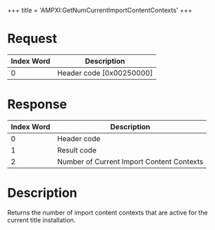 +++
title = 'AMPXI:GetNumCurrentImportContentContexts'
+++

# Request

| Index Word | Description                |
|------------|----------------------------|
| 0          | Header code \[0x00250000\] |

# Response

| Index Word | Description                               |
|------------|-------------------------------------------|
| 0          | Header code                               |
| 1          | Result code                               |
| 2          | Number of Current Import Content Contexts |

# Description

Returns the number of import content contexts that are active for the current title installation.
